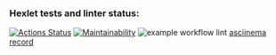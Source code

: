 ### Hexlet tests and linter status:
[![Actions Status](https://github.com/ProWalker/php-project-lvl1/workflows/hexlet-check/badge.svg)](https://github.com/ProWalker/php-project-lvl1/actions)
[![Maintainability](https://api.codeclimate.com/v1/badges/a99a88d28ad37a79dbf6/maintainability)](https://codeclimate.com/github/codeclimate/codeclimate/maintainability)
![example workflow lint](https://github.com/ProWalker/php-project-lvl1/workflows/lint/badge.svg)
[asciinema record](https://asciinema.org/a/UnGx7fU4Kjt5LoTuUmmC9HmHR)